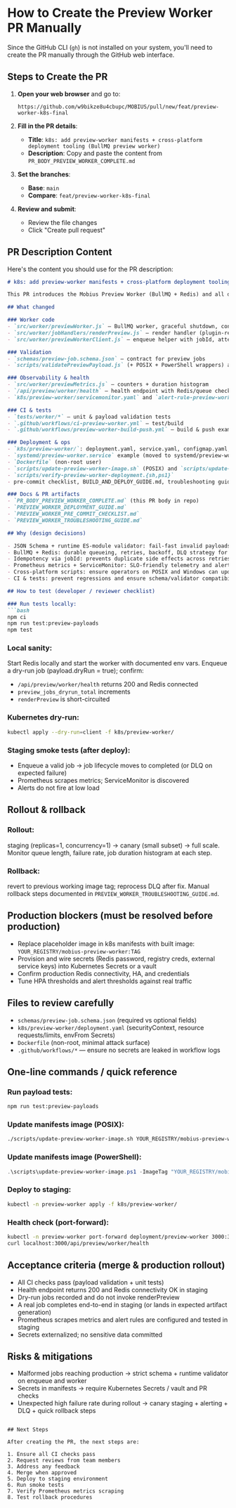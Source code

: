 # How to Create the Preview Worker PR Manually

Since the GitHub CLI (`gh`) is not installed on your system, you'll need to create the PR manually through the GitHub web interface.

## Steps to Create the PR

1. **Open your web browser** and go to:
   ```
   https://github.com/w9bikze8u4cbupc/MOBIUS/pull/new/feat/preview-worker-k8s-final
   ```

2. **Fill in the PR details**:
   - **Title**: `k8s: add preview-worker manifests + cross-platform deployment tooling (BullMQ preview worker)`
   - **Description**: Copy and paste the content from `PR_BODY_PREVIEW_WORKER_COMPLETE.md`

3. **Set the branches**:
   - **Base**: `main`
   - **Compare**: `feat/preview-worker-k8s-final`

4. **Review and submit**:
   - Review the file changes
   - Click "Create pull request"

## PR Description Content

Here's the content you should use for the PR description:

```markdown
# k8s: add preview-worker manifests + cross-platform deployment tooling (BullMQ preview worker)

This PR introduces the Mobius Preview Worker (BullMQ + Redis) and all deployment, CI, observability, validation, and ops tooling required to run it safely in staging and production. It includes a strict JSON Schema validator, the worker implementation, Prometheus instrumentation + ServiceMonitor, k8s manifests and systemd example, cross-platform update/verification scripts, and CI workflows.

## What changed

### Worker code
- `src/worker/previewWorker.js` — BullMQ worker, graceful shutdown, concurrency config
- `src/worker/jobHandlers/renderPreview.js` — render handler (plugin-ready, dry-run support)
- `src/worker/previewWorkerClient.js` — enqueue helper with jobId, attempts, backoff, removeOnComplete/Fail

### Validation
- `schemas/preview-job.schema.json` — contract for preview jobs
- `scripts/validatePreviewPayload.js` (+ POSIX + PowerShell wrappers) and test fixtures

### Observability & health
- `src/worker/previewMetrics.js` — counters + duration histogram
- `/api/preview/worker/health` — health endpoint with Redis/queue checks
- `k8s/preview-worker/servicemonitor.yaml` and `alert-rule-preview-worker.yaml`

### CI & tests
- `tests/worker/*` — unit & payload validation tests
- `.github/workflows/ci-preview-worker.yml` — test/build
- `.github/workflows/preview-worker-build-push.yml` — build & push example

### Deployment & ops
- `k8s/preview-worker/`: deployment.yaml, service.yaml, configmap.yaml, secret-example.yaml, hpa.yaml, servicemonitor.yaml, alert-rule-preview-worker.yaml
- `systemd/preview-worker.service` example (moved to systemd/preview-worker.service)
- `Dockerfile` (non-root user)
- `scripts/update-preview-worker-image.sh` (POSIX) and `scripts/update-preview-worker-image.ps1` (PowerShell)
- `scripts/verify-preview-worker-deployment.{sh,ps1}`
- pre-commit checklist, BUILD_AND_DEPLOY_GUIDE.md, troubleshooting guide

### Docs & PR artifacts
- `PR_BODY_PREVIEW_WORKER_COMPLETE.md` (this PR body in repo)
- `PREVIEW_WORKER_DEPLOYMENT_GUIDE.md`
- `PREVIEW_WORKER_PRE_COMMIT_CHECKLIST.md`
- `PREVIEW_WORKER_TROUBLESHOOTING_GUIDE.md`

## Why (design decisions)

- JSON Schema + runtime ES-module validator: fail-fast invalid payloads, reduce worker runtime errors.
- BullMQ + Redis: durable queueing, retries, backoff, DLQ strategy for reliability.
- Idempotency via jobId: prevents duplicate side effects across retries/resubmits.
- Prometheus metrics + ServiceMonitor: SLO-friendly telemetry and alerting.
- Cross-platform scripts: ensure operators on POSIX and Windows can update manifests and verify deployments.
- CI & tests: prevent regressions and ensure schema/validator compatibility pre-merge.

## How to test (developer / reviewer checklist)

### Run tests locally:
```bash
npm ci
npm run test:preview-payloads
npm test
```

### Local sanity:
Start Redis locally and start the worker with documented env vars.
Enqueue a dry-run job (payload.dryRun = true); confirm:
- `/api/preview/worker/health` returns 200 and Redis connected
- `preview_jobs_dryrun_total` increments
- `renderPreview` is short-circuited

### Kubernetes dry-run:
```bash
kubectl apply --dry-run=client -f k8s/preview-worker/
```

### Staging smoke tests (after deploy):
- Enqueue a valid job → job lifecycle moves to completed (or DLQ on expected failure)
- Prometheus scrapes metrics; ServiceMonitor is discovered
- Alerts do not fire at low load

## Rollout & rollback

### Rollout: 
staging (replicas=1, concurrency=1) → canary (small subset) → full scale.
Monitor queue length, failure rate, job duration histogram at each step.

### Rollback: 
revert to previous working image tag; reprocess DLQ after fix.
Manual rollback steps documented in `PREVIEW_WORKER_TROUBLESHOOTING_GUIDE.md`.

## Production blockers (must be resolved before production)

- Replace placeholder image in k8s manifests with built image: `YOUR_REGISTRY/mobius-preview-worker:TAG`
- Provision and wire secrets (Redis password, registry creds, external service keys) into Kubernetes Secrets or a vault
- Confirm production Redis connectivity, HA, and credentials
- Tune HPA thresholds and alert thresholds against real traffic

## Files to review carefully

- `schemas/preview-job.schema.json` (required vs optional fields)
- `k8s/preview-worker/deployment.yaml` (securityContext, resource requests/limits, envFrom Secrets)
- `Dockerfile` (non-root, minimal attack surface)
- `.github/workflows/*` — ensure no secrets are leaked in workflow logs

## One-line commands / quick reference

### Run payload tests:
```bash
npm run test:preview-payloads
```

### Update manifests image (POSIX):
```bash
./scripts/update-preview-worker-image.sh YOUR_REGISTRY/mobius-preview-worker:1.0.0
```

### Update manifests image (PowerShell):
```powershell
.\scripts\update-preview-worker-image.ps1 -ImageTag "YOUR_REGISTRY/mobius-preview-worker:1.0.0"
```

### Deploy to staging:
```bash
kubectl -n preview-worker apply -f k8s/preview-worker/
```

### Health check (port-forward):
```bash
kubectl -n preview-worker port-forward deployment/preview-worker 3000:3000 &
curl localhost:3000/api/preview/worker/health
```

## Acceptance criteria (merge & production rollout)

- All CI checks pass (payload validation + unit tests)
- Health endpoint returns 200 and Redis connectivity OK in staging
- Dry-run jobs recorded and do not invoke renderPreview
- A real job completes end-to-end in staging (or lands in expected artifact generation)
- Prometheus scrapes metrics and alert rules are configured and tested in staging
- Secrets externalized; no sensitive data committed

## Risks & mitigations

- Malformed jobs reaching production → strict schema + runtime validator on enqueue and worker
- Secrets in manifests → require Kubernetes Secrets / vault and PR checks
- Unexpected high failure rate during rollout → canary staging + alerting + DLQ + quick rollback steps
```

## Next Steps

After creating the PR, the next steps are:

1. Ensure all CI checks pass
2. Request reviews from team members
3. Address any feedback
4. Merge when approved
5. Deploy to staging environment
6. Run smoke tests
7. Verify Prometheus metrics scraping
8. Test rollback procedures